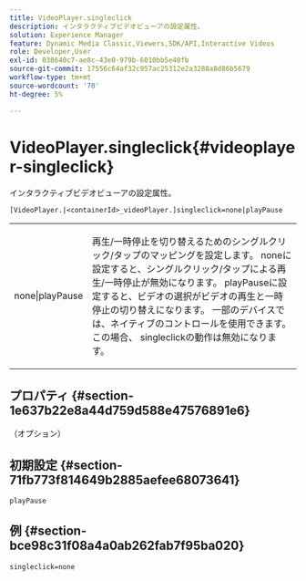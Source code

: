 ```yaml
---
title: VideoPlayer.singleclick
description: インタラクティブビデオビューアの設定属性。
solution: Experience Manager
feature: Dynamic Media Classic,Viewers,SDK/API,Interactive Videos
role: Developer,User
exl-id: 038640c7-ae8c-43e0-979b-6010bb5e40fb
source-git-commit: 17556c64af32c957ac25312e2a3288a8d86b5679
workflow-type: tm+mt
source-wordcount: '70'
ht-degree: 5%

---
```


# VideoPlayer.singleclick{#videoplayer-singleclick}

インタラクティブビデオビューアの設定属性。

`[VideoPlayer.|<containerId>_videoPlayer.]singleclick=none|playPause`

<table id="table_441553CD34C94A58A9D7CBF772DEDDB6"> 
 <tbody> 
  <tr> 
   <td colname="col1"> <p> <span class="codeph"> none|playPause</span> </p> </td> 
   <td colname="col2"> <p> 再生/一時停止を切り替えるためのシングルクリック/タップのマッピングを設定します。 <span class="codeph"> none</span>に設定すると、シングルクリック/タップによる再生/一時停止が無効になります。 <span class="codeph"> playPause</span>に設定すると、ビデオの選択がビデオの再生と一時停止の切り替えになります。 一部のデバイスでは、ネイティブのコントロールを使用できます。 この場合、 <span class="codeph"> singleclick</span>の動作は無効になります。 </p> </td> 
  </tr> 
 </tbody> 
</table>

## プロパティ {#section-1e637b22e8a44d759d588e47576891e6}

（オプション）

## 初期設定 {#section-71fb773f814649b2885aefee68073641}

`playPause`

## 例 {#section-bce98c31f08a4a0ab262fab7f95ba020}

```
singleclick=none
```
